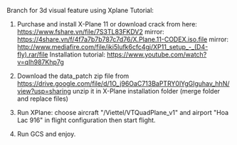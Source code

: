 Branch for 3d visual feature using Xplane
Tutorial:
1. Purchase and install X-Plane 11 or download crack from here: 
  https://www.fshare.vn/file/7S3TL83FKDV2 
  mirror: https://4share.vn/f/4f7a7b7b787c7d76/X.Plane.11-CODEX.iso.file
  mirror: http://www.mediafire.com/file/iki5lufk6cfc4gj/XP11_setup_-_(D4-fly).rar/file
  Installation tutorial: https://www.youtube.com/watch?v=qIh987Khp7g
  
2. Download the data_patch zip file from https://drive.google.com/file/d/1O_j96OaC713BaPTRY0lYgGlguhav_hhN/view?usp=sharing
   unzip it in X-Plane installation folder (merge folder and replace files)
4. Run XPlane: choose aircraft "/Viettel/VTQuadPlane_v1" and airport "Hoa Lac 916" in flight configuration then start flight.
5. Run GCS and enjoy.
